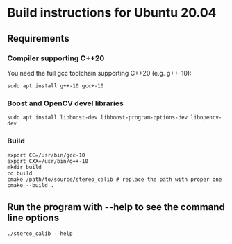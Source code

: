 # Build instructions for Ubuntu 20.04

## Requirements

### Compiler supporting C++20
You need the full gcc toolchain supporting C++20 (e.g. g++-10):
 ```
 sudo apt install g++-10 gcc+-10
 ```

### Boost and OpenCV devel libraries
 ```
 sudo apt install libboost-dev libboost-program-options-dev libopencv-dev
 ```

### Build
 ```
 export CC=/usr/bin/gcc-10
 export CXX=/usr/bin/g++-10
 mkdir build
 cd build
 cmake /path/to/source/stereo_calib # replace the path with proper one
 cmake --build .
 ```

## Run the program with --help to see the command line options
 ```
 ./stereo_calib --help
 ```
